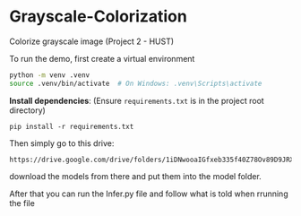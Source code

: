 # Grayscale-Colorization
Colorize grayscale image (Project 2 - HUST)

To run the demo, first create a virtual environment

```bash
python -m venv .venv
source .venv/bin/activate  # On Windows: .venv\Scripts\activate
```

 **Install dependencies**:
    (Ensure `requirements.txt` is in the project root directory)
```
pip install -r requirements.txt
```

Then simply go to this drive: 
```
https://drive.google.com/drive/folders/1iDNwooaIGfxeb335f40Z78Ov89D9JRXR
```

download the models from there and put them into the model folder.

After that you can run the Infer.py file and follow what is told when rrunning the file  

